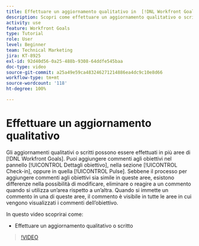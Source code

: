 ```yaml
---
title: Effettuare un aggiornamento qualitativo in  [!DNL Workfront Goals]
description: Scopri come effettuare un aggiornamento qualitativo o scritto in [!DNL Goals].
activity: use
feature: Workfront Goals
type: Tutorial
role: User
level: Beginner
team: Technical Marketing
jira: KT-8925
exl-id: 92d40d56-0a25-488b-9308-64ddfe545baa
doc-type: video
source-git-commit: a25a49e59ca483246271214886ea4dc9c10e8d66
workflow-type: tm+mt
source-wordcount: '118'
ht-degree: 100%

---
```


# Effettuare un aggiornamento qualitativo

Gli aggiornamenti qualitativi o scritti possono essere effettuati in più aree di [!DNL Workfront Goals]. Puoi aggiungere commenti agli obiettivi nel pannello [!UICONTROL Dettagli obiettivo], nella sezione [!UICONTROL Check-in], oppure in quella [!UICONTROL Pulse]. Sebbene il processo per aggiungere commenti agli obiettivi sia simile in queste aree, esistono differenze nella possibilità di modificare, eliminare o reagire a un commento quando si utilizza un’area rispetto a un’altra. Quando si immette un commento in una di queste aree, il commento è visibile in tutte le aree in cui vengono visualizzati i commenti dell’obiettivo.

In questo video scoprirai come:

* Effettuare un aggiornamento qualitativo o scritto

>[!VIDEO](https://video.tv.adobe.com/v/335197/?quality=12&learn=on)
